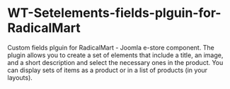 # WT-Setelements-fields-plguin-for-RadicalMart
Custom fields plguin for RadicalMart - Joomla e-store component. The plugin allows you to create a set of elements that include a title, an image, and a short description and select the necessary ones in the product. You can display sets of items as a product or in a list of products (in your layouts).

